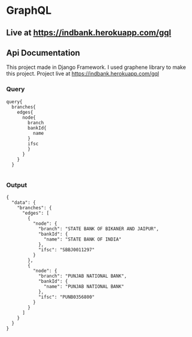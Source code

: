 # GraphQL
 
## Live at https://indbank.herokuapp.com/gql
 
## Api Documentation
This project made in Django Framework. I used graphene library to make this project. Project live at https://indbank.herokuapp.com/gql
 
 
### Query
 
```
query{
  branches{
    edges{
      node{
        branch
        bankId{
          name
        }
        ifsc
        }
      }
    }
  }
 
```
 
### Output
 
```
{
  "data": {
    "branches": {
      "edges": [
        {
          "node": {
            "branch": "STATE BANK OF BIKANER AND JAIPUR",
            "bankId": {
              "name": "STATE BANK OF INDIA"
            },
            "ifsc": "SBBJ0011297"
          }
        },
        {
          "node": {
            "branch": "PUNJAB NATIONAL BANK",
            "bankId": {
              "name": "PUNJAB NATIONAL BANK"
            },
            "ifsc": "PUNB0356800"
          }
        }
      ]
    }
  }
}
```
